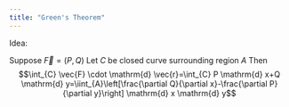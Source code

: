 ```yaml
---
title: "Green's Theorem"
---
```

Idea: 

Suppose $\vec{F}=(P,Q)$
Let $C$ be closed curve surrounding region $A$
Then
$$\int_{C} \vec{F} \cdot \mathrm{d} \vec{r}=\int_{C} P \mathrm{d}  x+Q \mathrm{d}  y=\iint_{A}\left[\frac{\partial Q}{\partial x}-\frac{\partial P}{\partial y}\right] \mathrm{d} x \mathrm{d} y$$